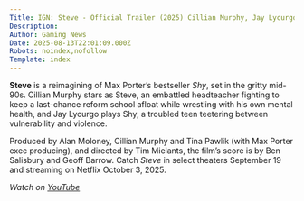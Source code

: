 ```yaml
---
Title: IGN: Steve - Official Trailer (2025) Cillian Murphy, Jay Lycurgo
Description: 
Author: Gaming News
Date: 2025-08-13T22:01:09.000Z
Robots: noindex,nofollow
Template: index
---
```

<p><strong>Steve</strong> is a reimagining of Max Porter’s bestseller <em>Shy</em>, set in the gritty mid-90s. Cillian Murphy stars as Steve, an embattled headteacher fighting to keep a last-chance reform school afloat while wrestling with his own mental health, and Jay Lycurgo plays Shy, a troubled teen teetering between vulnerability and violence.</p>

<p>Produced by Alan Moloney, Cillian Murphy and Tina Pawlik (with Max Porter exec producing), and directed by Tim Mielants, the film’s score is by Ben Salisbury and Geoff Barrow. Catch <em>Steve</em> in select theaters September 19 and streaming on Netflix October 3, 2025.</p>

<p><em>Watch on <a href="https://www.youtube.com/watch?v=9qkiuHzSrDI" rel="noopener noreferrer">YouTube</a></em></p>

